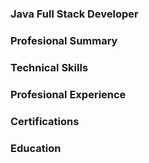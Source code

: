### Java Full Stack Developer
### Profesional Summary
### Technical Skills
### Profesional Experience
### Certifications
### Education
